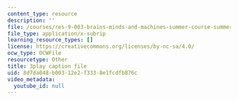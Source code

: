 ```yaml
---
content_type: resource
description: ''
file: /courses/res-9-003-brains-minds-and-machines-summer-course-summer-2015/8d7da048b00312e2f3338e1fcdfb876c_43kansULeBE.srt
file_type: application/x-subrip
learning_resource_types: []
license: https://creativecommons.org/licenses/by-nc-sa/4.0/
ocw_type: OCWFile
resourcetype: Other
title: 3play caption file
uid: 8d7da048-b003-12e2-f333-8e1fcdfb876c
video_metadata:
  youtube_id: null
---
```

